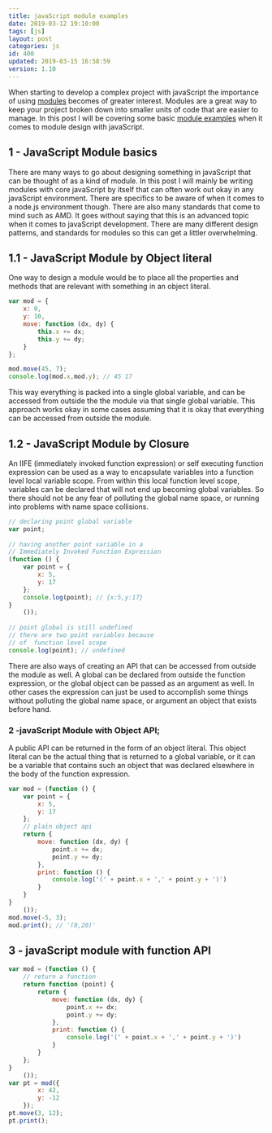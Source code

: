 ```yaml
---
title: javaScript module examples
date: 2019-03-12 19:10:00
tags: [js]
layout: post
categories: js
id: 400
updated: 2019-03-15 16:58:59
version: 1.10
---
```


When starting to develop a complex project with javaScript the importance of using [modules](https://en.wikipedia.org/wiki/Modular_programming) becomes of greater interest. Modules are a great way to keep your project broken down into smaller units of code that are easier to manage. In this post I will be covering some basic [module examples](http://exploringjs.com/es6/ch_modules.html) when it comes to module design with javaScript.

<!-- more -->

## 1 - JavaScript Module basics

There are many ways to go about designing something in javaScript that can be thought of as a kind of module. In this post I will mainly be writing modules with core javaScript by itself that can often work out okay in any javaScript environment. There are specifics to be aware of when it comes to a node.js environment though. There are also many standards that come to mind such as AMD. It goes without saying that this is an advanced topic when it comes to javaScript development. There are many different design patterns, and standards for modules so this can get a littler overwhelming.

## 1.1 - JavaScript Module by Object literal

One way to design a module would be to place all the properties and methods that are relevant with something in an object literal. 

```js
var mod = {
    x: 0,
    y: 10,
    move: function (dx, dy) {
        this.x += dx;
        this.y += dy;
    }
};

mod.move(45, 7);
console.log(mod.x,mod.y); // 45 17
```

This way everything is packed into a single global variable, and can be accessed from outside the the module via that single global variable. This approach works okay in some cases assuming that it is okay that everything can be accessed from outside the module.

## 1.2 - JavaScript Module by Closure

An IIFE (immediately invoked function expression) or self executing function expression can be used as a way to encapsulate variables into a function level local variable scope. From within this local function level scope, variables can be declared that will not end up becoming global variables. So there should not be any fear of polluting the global name space, or running into problems with name space collisions.

```js
// declaring point global variable
var point;
 
// having another point variable in a 
// Immediately Invoked Function Expression
(function () {
    var point = {
        x: 5,
        y: 17
    };
    console.log(point); // {x:5,y:17}
}
    ());
 
// point global is still undefined
// there are two point variables because
// of  function level scope
console.log(point); // undefined
```

There are also ways of creating an API that can be accessed from outside the module as well. A global can be declared from outside the function expression, or the global object can be passed as an argument as well. In other cases the expression can just be used to accomplish some things without polluting the global name space, or argument an object that exists before hand.


### 2 -javaScript Module with Object API;

A public API can be returned in the form of an object literal. This object literal can be the actual thing that is returned to a global variable, or it can be a variable that contains such an object that was declared elsewhere in the body of the function expression.

```js
var mod = (function () {
    var point = {
        x: 5,
        y: 17
    };
    // plain object api
    return {
        move: function (dx, dy) {
            point.x += dx;
            point.y += dy;
        },
        print: function () {
            console.log('(' + point.x + ',' + point.y + ')')
        }
    }
}
    ());
mod.move(-5, 3);
mod.print(); // '(0,20)'
```

## 3 - javaScript module with function API

```js
var mod = (function () {
    // return a function
    return function (point) {
        return {
            move: function (dx, dy) {
                point.x += dx;
                point.y += dy;
            },
            print: function () {
                console.log('(' + point.x + ',' + point.y + ')')
            }
        }
    };
}
    ());
var pt = mod({
        x: 42,
        y: -12
    });
pt.move(3, 12);
pt.print();
```